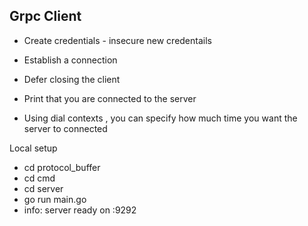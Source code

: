 
Grpc Client
-

- Create credentials - insecure new credentails 

- Establish a connection 
- Defer closing the client 

- Print that you are connected to the server 

- Using dial contexts , you can specify how much time you want the server to connected

Local setup

- cd protocol_buffer
- cd cmd
- cd server
- go run main.go
- info: server ready on :9292
